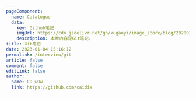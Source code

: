 ```yaml
---
pageComponent:
  name: Catalogue
  data:
    key: Github笔记
    imgUrl: https://cdn.jsdelivr.net/gh/xugaoyi/image_store/blog/20200204143633.png
    description: 本章内容是Git笔记。
title: Git笔记
date: 2023-01-04 15:16:12
permalink: /interview/git
article: false
comment: false
editLink: false
author:
  name: CD_wOw
  link: https://github.com/caidix
---
```


